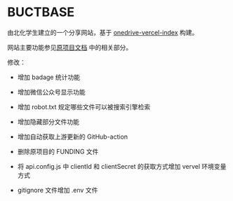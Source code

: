 # BUCTBASE

由北化学生建立的一个分享网站，基于 [onedrive-vercel-index](https://github.com/spencerwooo/onedrive-vercel-index) 构建。

网站主要功能参见[原项目文档](https://onedrive-vercel-index.spencerwoo.com/zh) 中的相关部分。

修改：

- 增加 badage 统计功能

- 增加微信公众号显示功能

- 增加 robot.txt 规定哪些文件可以被搜索引擎检索

- 增加隐藏部分文件功能

- 增加自动获取上游更新的 GitHub-action

- 删除原项目的 FUNDING 文件

- 将 api.config.js 中 clientId 和 clientSecret 的获取方式增加 vervel 环境变量方式

- gitignore 文件增加 .env 文件
